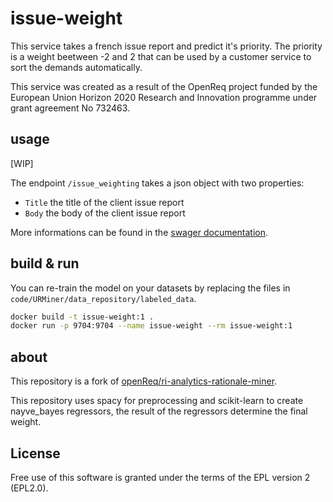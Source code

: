 # issue-weight

This service takes a french issue report and predict it's priority. The priority is a weight beetween -2 and 2 that can be used by a customer service to sort the demands automatically.

This service was created as a result of the OpenReq project funded by the European Union Horizon 2020 Research and Innovation programme under grant agreement No 732463.

## usage

\[WIP]

The endpoint `/issue_weighting` takes a json object with two properties:

- `Title` the title of the client issue report
- `Body` the body of the client issue report

More informations can be found in the [swager documentation](swagger.yaml).

## build & run

You can re-train the model on your datasets by replacing the files in `code/URMiner/data_repository/labeled_data`.

```bash
docker build -t issue-weight:1 .
docker run -p 9704:9704 --name issue-weight --rm issue-weight:1
```

## about

This repository is a fork of [openReq/ri-analytics-rationale-miner](https://github.com/OpenReqEU/ri-analytics-rationale-miner).

This repository uses spacy for preprocessing and scikit-learn to create nayve_bayes regressors, the result of the regressors determine the final weight.

## License

Free use of this software is granted under the terms of the EPL version 2 (EPL2.0).